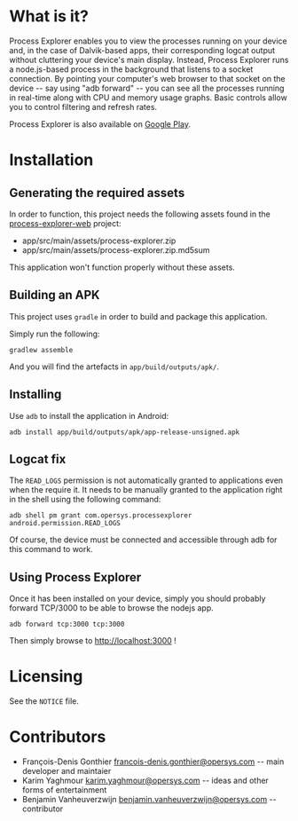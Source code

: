 What is it?
===========

Process Explorer enables you to view the processes running on your device and,
in the case of Dalvik-based apps, their corresponding logcat output without
cluttering your device's main display. Instead, Process Explorer runs a
node.js-based process in the background that listens to a socket connection. By
pointing your computer's web browser to that socket on the device -- say using
"adb forward" -- you can see all the processes running in real-time along with
CPU and memory usage graphs. Basic controls allow you to control filtering and
refresh rates.

Process Explorer is also available on [Google Play](https://play.google.com/store/apps/details?id=com.opersys.processexplorer).

Installation
============

Generating the required assets
------------------------------

In order to function, this project needs the following assets found in the
[process-explorer-web](https://github.com/opersys/process-explorer-web) project:

* app/src/main/assets/process-explorer.zip
* app/src/main/assets/process-explorer.zip.md5sum

This application won't function properly without these assets.

Building an APK
---------------

This project uses `gradle` in order to build and package this application.

Simply run the following:

    gradlew assemble

And you will find the artefacts in `app/build/outputs/apk/`.

Installing
----------

Use `adb` to install the application in Android:

    adb install app/build/outputs/apk/app-release-unsigned.apk

Logcat fix
----------

The `READ_LOGS` permission is not automatically granted to applications
even when the require it. It needs to be manually granted to the
application right in the shell using the following command:

    adb shell pm grant com.opersys.processexplorer android.permission.READ_LOGS

Of course, the device must be connected and accessible through adb
for this command to work.

Using Process Explorer
----------------------

Once it has been installed on your device, simply you should probably forward
TCP/3000 to be able to browse the nodejs app.

    adb forward tcp:3000 tcp:3000

Then simply browse to [http://localhost:3000](http://localhost:3000) !

Licensing
=========

See the `NOTICE` file.

Contributors
============

* François-Denis Gonthier <francois-denis.gonthier@opersys.com> -- main developer and maintaier
* Karim Yaghmour <karim.yaghmour@opersys.com> -- ideas and other forms of entertainment
* Benjamin Vanheuverzwijn <benjamin.vanheuverzwijn@opersys.com> -- contributor
